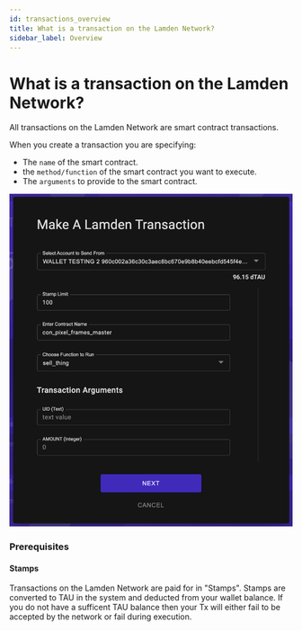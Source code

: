 ```yaml
---
id: transactions_overview
title: What is a transaction on the Lamden Network?
sidebar_label: Overview
---
```


# What is a transaction on the Lamden Network?

All transactions on the Lamden Network are smart contract transactions.

When you create a transaction you are specifying:
- The `name` of the smart contract.
- the `method/function` of the smart contract you want to execute.
- The `arguments` to provide to the smart contract.

![](img/wallet/wallet_create_transaction.png)

### Prerequisites

#### Stamps
Transactions on the Lamden Network are paid for in "Stamps". Stamps are converted to TAU in the system and deducted from your wallet balance.
If you do not have a sufficent TAU balance then your Tx will either fail to be accepted by the network or fail during execution.